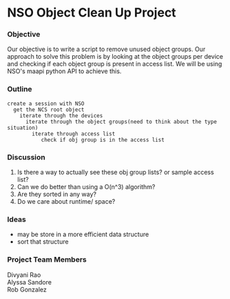 # NSO Object Clean Up Project

### Objective
Our objective is to write a script to remove unused object groups. Our approach to solve this problem is by looking at the object groups per device and checking if each object group is present in access list. We will be using NSO's maapi python API to achieve this.

### Outline
```
create a session with NSO
  get the NCS root object
    iterate through the devices
      iterate through the object groups(need to think about the type situation)
        iterate through access list
           check if obj group is in the access list
```

### Discussion

1. Is there a way to actually see these obj group lists? or sample access list?
2. Can we do better than using a O(n^3) algorithm?
3. Are they sorted in any way?
4. Do we care about runtime/ space?

### Ideas
- may be store in a more efficient data structure
- sort that structure

### Project Team Members
Divyani Rao <br  />
Alyssa Sandore <br />
Rob Gonzalez
